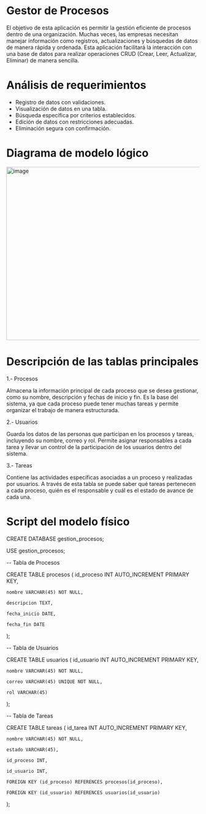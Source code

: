 # Gestor de Procesos

El objetivo de esta aplicación es permitir la gestión eficiente de procesos dentro de una organización. Muchas veces, las empresas necesitan manejar información como registros, actualizaciones y búsquedas de datos de manera rápida y ordenada. Esta aplicación facilitará la interacción con una base de datos para realizar operaciones CRUD (Crear, Leer, Actualizar, Eliminar) de manera sencilla.

# Análisis de requerimientos

* Registro de datos con validaciones.
* Visualización de datos en una tabla.
* Búsqueda específica por criterios establecidos.
* Edición de datos con restricciones adecuadas.
* Eliminación segura con confirmación.

# Diagrama de modelo lógico

<img width="638" height="451" alt="image" src="https://github.com/user-attachments/assets/5cc13705-ec39-4f4d-8f07-c5d6aca2903c" />

# Descripción de las tablas principales
1.- Procesos

Almacena la información principal de cada proceso que se desea gestionar, como su nombre, descripción y fechas de inicio y fin. Es la base del sistema, ya que cada proceso puede tener muchas tareas y permite organizar el trabajo de manera estructurada.

2.- Usuarios

Guarda los datos de las personas que participan en los procesos y tareas, incluyendo su nombre, correo y rol. Permite asignar responsables a cada tarea y llevar un control de la participación de los usuarios dentro del sistema.

3.- Tareas
   
Contiene las actividades específicas asociadas a un proceso y realizadas por usuarios. A través de esta tabla se puede saber qué tareas pertenecen a cada proceso, quién es el responsable y cuál es el estado de avance de cada una.

# Script del modelo físico

CREATE DATABASE gestion_procesos;

USE gestion_procesos;

-- Tabla de Procesos

CREATE TABLE procesos (
    id_proceso INT AUTO_INCREMENT PRIMARY KEY,
    
    nombre VARCHAR(45) NOT NULL,

    descripcion TEXT,
    
    fecha_inicio DATE,
    
    fecha_fin DATE
);

-- Tabla de Usuarios

CREATE TABLE usuarios (
    id_usuario INT AUTO_INCREMENT PRIMARY KEY,
    
    nombre VARCHAR(45) NOT NULL,
    
    correo VARCHAR(45) UNIQUE NOT NULL,
    
    rol VARCHAR(45)
);

-- Tabla de Tareas

CREATE TABLE tareas (
    id_tarea INT AUTO_INCREMENT PRIMARY KEY,
    
    nombre VARCHAR(45) NOT NULL,
    
    estado VARCHAR(45),
    
    id_proceso INT,
    
    id_usuario INT,
    
    FOREIGN KEY (id_proceso) REFERENCES procesos(id_proceso),
    
    FOREIGN KEY (id_usuario) REFERENCES usuarios(id_usuario) 
);

